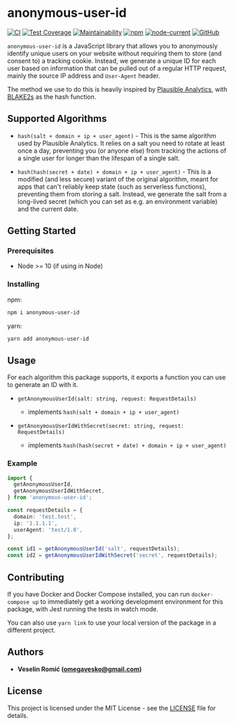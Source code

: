 # anonymous-user-id

[![CI](https://github.com/omegavesko/anonymous-user-id/actions/workflows/main.yml/badge.svg)](https://github.com/omegavesko/anonymous-user-id/actions/workflows/main.yml)
[![Test Coverage](https://api.codeclimate.com/v1/badges/bb0558aa4570b525ef1d/test_coverage)](https://codeclimate.com/github/omegavesko/anonymous-user-id/test_coverage)
[![Maintainability](https://api.codeclimate.com/v1/badges/bb0558aa4570b525ef1d/maintainability)](https://codeclimate.com/github/omegavesko/anonymous-user-id/maintainability)
[![npm](https://img.shields.io/npm/v/anonymous-user-id)](https://www.npmjs.com/package/anonymous-user-id)
[![node-current](https://img.shields.io/node/v/anonymous-user-id)](package.json)
[![GitHub](https://img.shields.io/github/license/omegavesko/anonymous-user-id)](LICENSE)

`anonymous-user-id` is a JavaScript library that allows you to anonymously identify unique users on your website without requiring them to store (and consent to) a tracking cookie. Instead, we generate a unique ID for each user based on information that can be pulled out of a regular HTTP request, mainly the source IP address and `User-Agent` header.

The method we use to do this is heavily inspired by [Plausible Analytics](https://plausible.io/data-policy#how-we-count-unique-users-without-cookies), with [BLAKE2s](https://tools.ietf.org/html/rfc7693) as the hash function.

## Supported Algorithms

- `hash(salt + domain + ip + user_agent)` - This is the same algorithm used by Plausible Analytics. It relies on a salt you need to rotate at least once a day, preventing you (or anyone else) from tracking the actions of a single user for longer than the lifespan of a single salt.

- `hash(hash(secret + date) + domain + ip + user_agent)` - This is a modified (and less secure) variant of the original algorithm, meant for apps that can't reliably keep state (such as serverless functions), preventing them from storing a salt. Instead, we generate the salt from a long-lived secret (which you can set as e.g. an environment variable) and the current date.

## Getting Started

### Prerequisites

- Node >= 10 (if using in Node)

### Installing

npm:

```bash
npm i anonymous-user-id
```

yarn:

```bash
yarn add anonymous-user-id
```

## Usage

For each algorithm this package supports, it exports a function you can use to generate an ID with it.

- `getAnonymousUserId(salt: string, request: RequestDetails)`

  - implements `hash(salt + domain + ip + user_agent)`

- `getAnonymousUserIdWithSecret(secret: string, request: RequestDetails)`
  - implements `hash(hash(secret + date) + domain + ip + user_agent)`

### Example

```typescript
import {
  getAnonymousUserId,
  getAnonymousUserIdWithSecret,
} from 'anonymous-user-id';

const requestDetails = {
  domain: 'test.test',
  ip: '1.1.1.1',
  userAgent: 'test/1.0',
};

const id1 = getAnonymousUserId('salt', requestDetails);
const id2 = getAnonymousUserIdWithSecret('secret', requestDetails);
```

## Contributing

If you have Docker and Docker Compose installed, you can run `docker-compose up` to immediately get a working development environment for this package, with Jest running the tests in watch mode.

You can also use `yarn link` to use your local version of the package in a different project.

## Authors

- **Veselin Romić (omegavesko@gmail.com)**

## License

This project is licensed under the MIT License - see the [LICENSE](LICENSE)
file for details.
